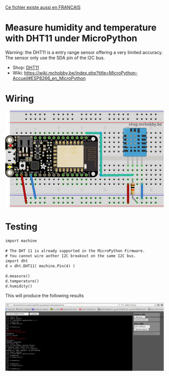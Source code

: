 [Ce fichier existe aussi en FRANCAIS](readme.md)

# Measure humidity and temperature with DHT11 under MicroPython

Warning: the DHT11 is a entry range sensor offering a very limited accuracy.
The sensor only use the SDA pin of the I2C bus.

* Shop: [DHT11](http://shop.mchobby.be/product.php?id_product=708)
* Wiki: https://wiki.mchobby.be/index.php?title=MicroPython-Accueil#ESP8266_en_MicroPython

# Wiring

![Wiring a DHT11](docs/_static/dht11_bb.jpg)

# Testing

```
import machine

# The DHT 11 is already supported in the MicroPython Firmware.
# You cannot wire aother I2C breakout on the same I2C bus.
import dht
d = dht.DHT11( machine.Pin(4) )

d.measure()
d.temperature()
d.humidity()
```

This will produce the following results

![Resultats](docs/_static/dht11_webrepl.jpg)
